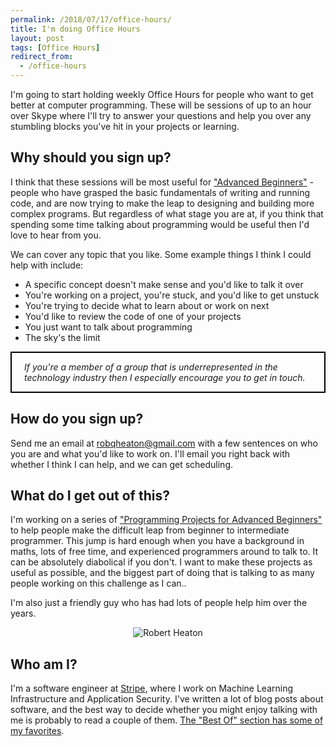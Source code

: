 ```yaml
---
permalink: /2018/07/17/office-hours/
title: I'm doing Office Hours
layout: post
tags: [Office Hours]
redirect_from:
  - /office-hours
---
```

I'm going to start holding weekly Office Hours for people who want to get better at computer programming. These will be sessions of up to an hour over Skype where I'll try to answer your questions and help you over any stumbling blocks you've hit in your projects or learning.

## Why should you sign up?

I think that these sessions will be most useful for ["Advanced Beginners"](/programming-projects-for-advanced-beginners) - people who have grasped the basic fundamentals of writing and running code, and are now trying to make the leap to designing and building more complex programs. But regardless of what stage you are at, if you think that spending some time talking about programming would be useful then I'd love to hear from you.

We can cover any topic that you like. Some example things I think I could help with include:

* A specific concept doesn't make sense and you'd like to talk it over
* You're working on a project, you're stuck, and you'd like to get unstuck
* You're trying to decide what to learn about or work on next
* You'd like to review the code of one of your projects
* You just want to talk about programming
* The sky's the limit

<div style="border: 2px solid black; padding-left: 20px; padding-right: 20px;">
  <p>
    <em>If you're a member of a group that is underrepresented in the technology industry then I especially encourage you to get in touch.</em>
  </p>
</div>

## How do you sign up?

Send me an email at [robqheaton@gmail.com](mailto:robqheaton@gmail.com) with a few sentences on who you are and what you'd like to work on. I'll email you right back with whether I think I can help, and we can get scheduling.

## What do I get out of this?

I'm working on a series of ["Programming Projects for Advanced Beginners"](/programming-projects-for-advanced-beginners) to help people make the difficult leap from beginner to intermediate programmer. This jump is hard enough when you have a background in maths, lots of free time, and experienced programmers around to talk to. It can be absolutely diabolical if you don't. I want to make these projects as useful as possible, and the biggest part of doing that is talking to as many people working on this challenge as I can..

I'm also just a friendly guy who has had lots of people help him over the years.

<p style="text-align: center">
<img src="/images/office-hours-me.jpg" alt="Robert Heaton" />
</p>

## Who am I?

I'm a software engineer at [Stripe](https://stripe.com), where I work on Machine Learning Infrastructure and Application Security. I've written a lot of blog posts about software, and the best way to decide whether you might enjoy talking with me is probably to read a couple of them. [The "Best Of" section has some of my favorites](/best-of). 
